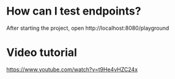 # How can I test endpoints?
After starting the project, open http://localhost:8080/playground
# Video tutorial
https://www.youtube.com/watch?v=t9He4vHZC24x